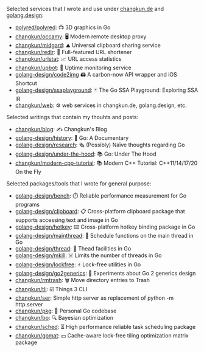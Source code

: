 Selected services that I wrote and use under [changkun.de](https://changkun.de) and [golang.design](https://golang.design):

- [polyred/polyred](https://github.com/polyred/polyred): 📺 3D graphics in Go
- [changkun/occamy](https://github.com/changkun/occamy): 🖥️ Modern remote desktop proxy
- [changkun/midgard](https://github.com/changkun/midgard): ⛰️ Universal clipboard sharing service
- [changkun/redir](https://github.com/changkun/redir): 🧭 Full-featured URL shortener
- [changkun/urlstat](https://github.com/changkun/urlstat): 📈 URL access statistics
- [changkun/upbot](https://github.com/changkun/upbot): 🤖 Uptime monitoring service
- [golang-design/code2img](https://github.com/golang-design/code2img) 🖨️ A carbon-now API wrapper and iOS Shortcut
- [golang-design/ssaplayground](https://github.com/golang-design/ssaplayground): 🃏 The Go SSA Playground: Exploring SSA IR
- [changkun/web](https://github.com/changkun/web): ⚙️ web services in changkun.de, golang.design, etc.


Selected writings that contain my thouhts and posts:

- [changkun/blog](https://github.com/changkun/blog): ✍️ Changkun's Blog
- [golang-design/history](https://github.com/golang-design/history): 📝 Go: A Documentary
- [golang-design/research](https://github.com/golang-design/research): 🗞️ (Possibly) Naïve thoughts regarding Go
- [golang-design/under-the-hood](https://github.com/golang-design/under-the-hood): 📚 Go: Under The Hood
- [changkun/modern-cpp-tutorial](https://github.com/changkun/modern-cpp-tutorial): 📚 Modern C++ Tutorial: C++11/14/17/20 On the Fly

Selected packages/tools that I wrote for general purpose:

- [golang-design/bench](https://github.com/golang-design/bench): ⏱️ Reliable performance measurement for Go programs
- [golang-design/clipboard](https://github.com/golang-design/clipboard): 📋 Cross-platform clipboard package that supports accessing text and image in Go
- [golang-design/hotkey](https://github.com/golang-design/hotkey): ⌨️ Cross-platform hotkey binding package in Go
- [golang-design/mainthread](https://github.com/golang-design/mainthread): 🔀 Schedule functions on the main thread in Go
- [golang-design/thread](https://github.com/golang-design/thread): 🧵 Thead facilities in Go
- [golang-design/mkill](https://github.com/golang-design/mkill): ☠️ Limits the number of threads in Go
- [golang-design/lockfree](https://github.com/golang-design/lockfree): ⚡️ Lock-free utilities in Go
- [golang-design/go2generics](https://github.com/golang-design/go2generics): 🧪 Experiments about Go 2 generics design
- [changkun/rmtrash](https://github.com/changkun/rmtrash): 🗑️ Move directory entries to Trash
- [changkun/tli](https://github.com/changkun/tli): ☑️ Things 3 CLI
- [changkun/ser](https://github.com/changkun/ser): Simple http server as replacement of python -m http.server
- [changkun/pkg](https://github.com/changkun/pkg): 🥼 Personal Go codebase
- [changkun/bo](https://github.com/changkun/bo): 🔍 Bayesian optimization
- [changkun/sched](https://github.com/changkun/sched): ⏳ High performance reliable task scheduling package
- [changkun/gomat](https://github.com/changkun/gomat): 💵 Cache-aware lock-free tiling optimization matrix package